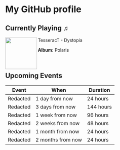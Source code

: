 # My GitHub profile

 ## Currently Playing ♬

[<img align="left" width="100" src="https://i.scdn.co/image/ab67616d0000b273353d7e63451cbb0b64e708a9">](https://open.spotify.com/track/3m5A9kaeOKN4FWEHOGSN2s)
TesseracT - Dystopia

**Album:** Polaris

&nbsp;
 

 ## Upcoming Events

Event | When | Duration
----|----|----
Redacted | 1 day from now | 24 hours
Redacted | 3 days from now | 144 hours
Redacted | 1 week from now | 96 hours
Redacted | 2 weeks from now | 48 hours
Redacted | 1 month from now | 24 hours
Redacted | 2 months from now | 24 hours
 

